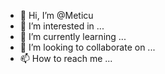 - 👋 Hi, I’m @Meticu
- 👀 I’m interested in ...
- 🌱 I’m currently learning ...
- 💞️ I’m looking to collaborate on ...
- 📫 How to reach me ...

<!---
Meticu/Meticu is a ✨ special ✨ repository because its `README.md` (this file) appears on your GitHub profile.
You can click the Preview link to take a look at your changes.
--->
